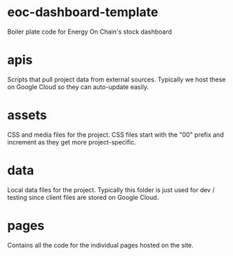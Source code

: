 # eoc-dashboard-template
Boiler plate code for Energy On Chain's stock dashboard


# apis
Scripts that pull project data from external sources. Typically we host these on Google Cloud so they can auto-update easily.


# assets
CSS and media files for the project. CSS files start with the "00" prefix and increment as they get more project-specific.


# data
Local data files for the project. Typically this folder is just used for dev / testing since client files are stored on Google Cloud.


# pages
Contains all the code for the individual pages hosted on the site.
